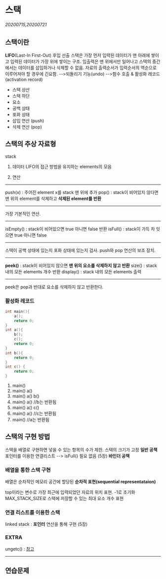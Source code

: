 # 스택

###### 20200715,20200721

## 스택이란

**LIFO**(Last-In First-Out) 후입 선출
스택은 가장 먼저 입력된 데이터가 맨 아래에 쌓이고 입력된 데이터가 가장 위에 쌓이는 구조.
입출력은 맨 위에서만 일어나고 스택의 중간에서는 데이터를 삽입하거나 삭제할 수 없음.
자료의 출력순서가 입력순서의 역순으로 이루어져야 할 경우에 긴요함.
-->되돌리기 기능(undo)
-->함수 호출 & 활성화 레코드(activation record)

* 스택 상산
* 스택 하단
* 요소
* 공백 상태
* 포화 상태
* 삽입 연산 (push)
* 삭제 연산 (pop)

## 스택의 추상 자료형

stack

1. 데이터
LIFO의 접근 방법을 유지하는 elements의 모음

2. 연산

***
push(x)     : 주어진 element x를 stack 맨 위에 추가
pop()       : stack이 비어있지 않다면 맨 위의 element를 삭제하고 **삭제된 element를 반환**
***
가장 기본적인 연산.
***
isEmpty()   : stack이 비어있으면 true 아니면 false 반환
isFull()    : stack이 가득 차 잇으면 true 아니면 false
***
스택이 공백 상태에 있는지 포화 상태에 있는지 검사.
push와 pop 연산의 보조 장치.
***
**peek()**  : stack이 비어있지 않으면 **맨 위의 요소를 삭제하지 않고 반환**
size()  : stack내의 모든 elements 개수 반환
display()   : stack 내의 모든 elements 출력
***
peek은 pop과 반대로 요소를 삭제하지 않고 반환한다.

### 활성화 레코드

```cpp
int main(){
    a();
    return 0;
}
int a(){
    b();
    c();
    return 0;
}
int b(){
    return 0;
}
int c() {
    return 0;
}
```

1. main()
2. main() a()
3. main() a() b()
4. main() a()       //b는 반환됨
5. main() a() c()
6. main() a()       //c는 반환됨
7. main()           //a는 반환됨

## 스택의 구현 방법

스택을 배열로 구현하면 넣을 수 있는 항목의 수가 제한. 스택의 크기가 고정        **일반 공책**
포인터를 이용한 연결리스트 --> isFull() 필요 없음 (5장)                       **바인더 공책**

### 배열을 통한 스택 구현

배열은 순차적인 메모리 공간에 할당된 **순차적 표현(sequential representataion)**

top이라는 변수로 가장 최근에 입력되었던 자료의 위치 표현. -1로 초기화
MAX_STACK_SIZE로 스택에 저장할 수 있는 최대 요소 개수 표현

### 연결 리스트를 이용한 스택

linked stack : **포인터** 연산을 통해 구현 (5장)

### EXTRA

ungetc() : [참고]( https://modoocode.com/49)

***

## 연습문제

  
